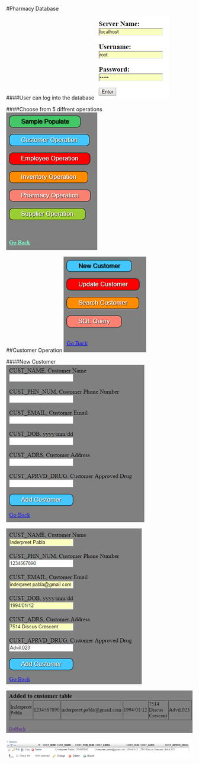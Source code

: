 #Pharmacy Database

####User can log into the database
![Alt text](https://github.com/InderPabla/Projects/blob/master/Pharmacy%20Database%20WORK%20IN%20PROGRESS/Images/1.PNG "Optional Title"
)

####Choose from 5 diffrent operations
![Alt text](https://github.com/InderPabla/Projects/blob/master/Pharmacy%20Database%20WORK%20IN%20PROGRESS/Images/2.PNG "Optional Title"
)

##Customer Operation
![Alt text](https://github.com/InderPabla/Projects/blob/master/Pharmacy%20Database%20WORK%20IN%20PROGRESS/Images/3.PNG "Optional Title"
)

####New Customer
![Alt text](https://github.com/InderPabla/Projects/blob/master/Pharmacy%20Database%20WORK%20IN%20PROGRESS/Images/4.PNG "Optional Title"
)

![Alt text](https://github.com/InderPabla/Projects/blob/master/Pharmacy%20Database%20WORK%20IN%20PROGRESS/Images/5.PNG "Optional Title"
)

![Alt text](https://github.com/InderPabla/Projects/blob/master/Pharmacy%20Database%20WORK%20IN%20PROGRESS/Images/6.PNG "Optional Title"
)

![Alt text](https://github.com/InderPabla/Projects/blob/master/Pharmacy%20Database%20WORK%20IN%20PROGRESS/Images/7.PNG "Optional Title"
)
